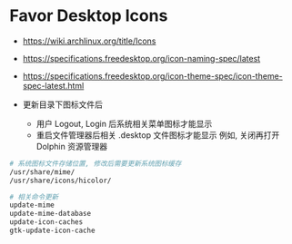 # Favor Desktop Icons

- https://wiki.archlinux.org/title/Icons
- https://specifications.freedesktop.org/icon-naming-spec/latest
- https://specifications.freedesktop.org/icon-theme-spec/icon-theme-spec-latest.html

- 更新目录下图标文件后
  * 用户 Logout, Login 后系统相关菜单图标才能显示
  * 重启文件管理器后相关 .desktop 文件图标才能显示
    例如, 关闭再打开 Dolphin 资源管理器

```bash
# 系统图标文件存储位置, 修改后需要更新系统图标缓存
/usr/share/mime/
/usr/share/icons/hicolor/

# 相关命令更新
update-mime
update-mime-database
update-icon-caches
gtk-update-icon-cache
```
